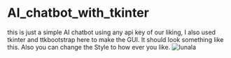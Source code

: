 # AI_chatbot_with_tkinter

this is  just a simple AI chatbot using any api key of our liking, I also used tkinter and ttkbootstrap here to make the GUI. It should look something like this. Also you can change the Style to how ever you like.
![lunala](https://github.com/user-attachments/assets/4b7e014d-e912-4e76-82ca-6f20f4af5137)
